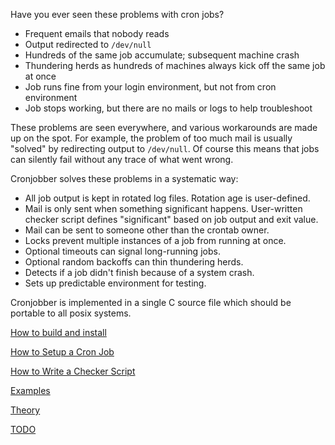 Have you ever seen these problems with cron jobs?

* Frequent emails that nobody reads
* Output redirected to `/dev/null`
* Hundreds of the same job accumulate; subsequent machine crash
* Thundering herds as hundreds of machines always kick off the same job at once
* Job runs fine from your login environment, but not from cron environment
* Job stops working, but there are no mails or logs to help troubleshoot

These problems are seen everywhere, and various workarounds are made up on the spot.
For example, the problem of too much mail is usually "solved" by redirecting output to `/dev/null`.
Of course this means that jobs can silently fail without any trace of what went wrong.

Cronjobber solves these problems in a systematic way:

* All job output is kept in rotated log files. Rotation age is user-defined.
* Mail is only sent when something significant happens.
User-written checker script defines "significant" based on job output and exit value.
* Mail can be sent to someone other than the crontab owner.
* Locks prevent multiple instances of a job from running at once.
* Optional timeouts can signal long-running jobs.
* Optional random backoffs can thin thundering herds.
* Detects if a job didn't finish because of a system crash.
* Sets up predictable environment for testing.

Cronjobber is implemented in a single C source file which should be portable to all posix systems.

[How to build and install](install.md)

[How to Setup a Cron Job](setup.md)

[How to Write a Checker Script](checker.md)

[Examples](examples.md)

[Theory](theory.md)

[TODO](todo.md)